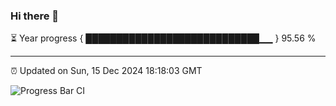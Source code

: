 ### Hi there 👋

⏳ Year progress { ████████████████████████████▁▁ } 95.56 %

---

⏰ Updated on Sun, 15 Dec 2024 18:18:03 GMT

![Progress Bar CI](https://github.com/liununu/liununu/workflows/Progress%20Bar%20CI/badge.svg)
